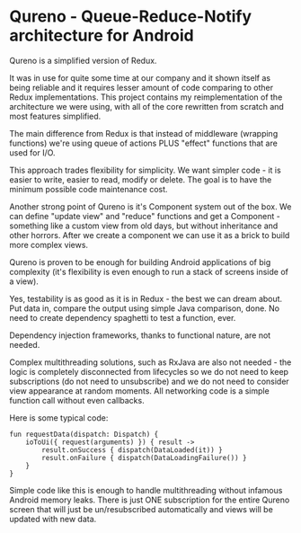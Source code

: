 # Qureno - Queue-Reduce-Notify architecture for Android

Qureno is a simplified version of Redux.

It was in use for quite some time at our company and it shown itself as being reliable
and it requires lesser amount of code comparing to other Redux implementations.
This project contains my reimplementation of the architecture we were using, with all
of the core rewritten from scratch and most features simplified.

The main difference from Redux is that instead of middleware (wrapping functions) we're
using queue of actions PLUS "effect" functions that are used for I/O.

This approach trades flexibility for simplicity.
We want simpler code - it is easier to write, easier to read, modify or delete.
The goal is to have the minimum possible code maintenance cost.

Another strong point of Qureno is it's Component system out of the box.
We can define "update view" and "reduce" functions and get a Component - something
like a custom view from old days, but without inheritance and other horrors.
After we create a component we can use it as a brick to build more complex views.  

Qureno is proven to be enough for building Android applications of big complexity
(it's flexibility is even enough to run a stack of screens inside of a view).

Yes, testability is as good as it is in Redux - the best we can dream about.
Put data in, compare the output using simple Java comparison, done.
No need to create dependency spaghetti to test a function, ever.

Dependency injection frameworks, thanks to functional nature, are not needed.

Complex multithreading solutions, such as RxJava are also not needed - the logic is completely disconnected
from lifecycles so we do not need to keep subscriptions (do not need to unsubscribe) and
we do not need to consider view appearance at random moments. All networking code is a simple function
call without even callbacks.

Here is some typical code:

```
fun requestData(dispatch: Dispatch) {
    ioToUi({ request(arguments) }) { result ->
        result.onSuccess { dispatch(DataLoaded(it)) }
        result.onFailure { dispatch(DataLoadingFailure()) }
    }
}
```

Simple code like this is enough to handle multithreading without infamous Android memory leaks. 
There is just ONE subscription for the entire Qureno screen that will just be un/resubscribed
automatically and views will be updated with new data. 
